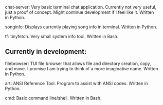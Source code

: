 chat-server: Very basic terminal chat application. Currently not very useful, just a proof of concept. Might continue development if I feel like it. Written in Python.

songinfo: Displays currently playing song info in terminal. Written in Python.

tf: tinyfetch. Very small system info tool. Written in Bash.


## Currently in development:

filebrowser: TUI file browser that allows file and directory creation, copy, and move. I promise I am trying to think of a more imaginative name. Written in Python.

art: ANSI Reference Tool. Program to assist with ANSI codes. Written in Python.

cmd: Basic command line/shell. Written in Bash.
